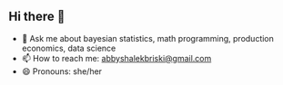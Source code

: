 ## Hi there 👋
- 💬 Ask me about bayesian statistics, math programming, production economics, data science
- 📫 How to reach me: abbyshalekbriski@gmail.com
- 😄 Pronouns: she/her

